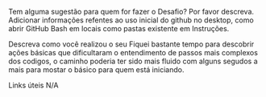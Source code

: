 Tem alguma sugestão para quem for fazer o Desafio? Por favor descreva.
Adicionar informações refentes ao uso inicial do github no desktop, como abrir GitHub Bash em locais como pastas existente em Instruções.

Descreva como você realizou o seu
Fiquei bastante tempo para descobrir ações básicas que dificultaram o entendimento de passos mais complexos dos codigos, o caminho poderia ter sido mais fluido com alguns segudos a mais para mostar o básico para quem está iniciando.

Links úteis
N/A
